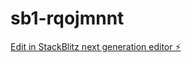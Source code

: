 # sb1-rqojmnnt

[Edit in StackBlitz next generation editor ⚡️](https://stackblitz.com/~/github.com/Jatin4361/sb1-rqojmnnt)